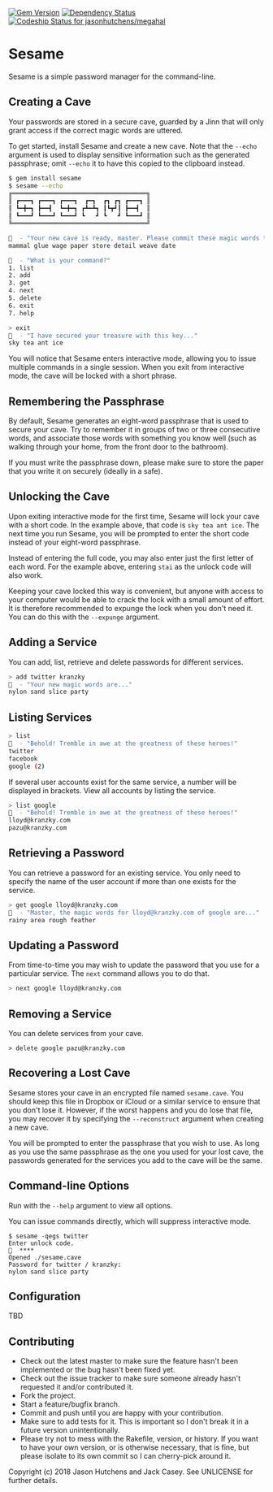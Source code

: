 [![Gem Version](https://badge.fury.io/rb/megahal.svg)](http://badge.fury.io/rb/megahal)
[![Dependency Status](https://gemnasium.com/kranzky/megahal.png)](https://gemnasium.com/kranzky/megahal)
[![Codeship Status for jasonhutchens/megahal](https://codeship.com/projects/8f43e890-e5b4-0132-1716-266c7b4e6c8b/status?branch=master)](https://codeship.com/projects/82076)

Sesame
======

Sesame is a simple password manager for the command-line.

Creating a Cave
---------------

Your passwords are stored in a secure cave, guarded by a Jinn that will only
grant access if the correct magic words are uttered.

To get started, install Sesame and create a new cave. Note that the `--echo`
argument is used to display sensitive information such as the generated
passphrase; omit `--echo` it to have this copied to the clipboard instead.

```bash
$ gem install sesame
$ sesame --echo
╔═════════════════════════════════════╗
║ ┏━━━┓ ┏━━━┓ ┏━━━┓  ┏━┓  ┏┓ ┏┓ ┏━━━┓ ║
║ ┗━╋━┓ ┣━━┫  ┗━╋━┓ ┏┻━┻┓ ┃┗┳┛┃ ┣━━┫  ║
║ ┗━━━┛ ┗━━━┛ ┗━━━┛ ┗   ┛ ┗   ┛ ┗━━━┛ ║
╚═════════════════════════════════════╝

🧞  - "Your new cave is ready, master. Please commit these magic words to memory..."
mammal glue wage paper store detail weave date

🧞  - "What is your command?"
1. list
2. add
3. get
4. next
5. delete
6. exit
7. help

> exit
🧞  - "I have secured your treasure with this key..."
sky tea ant ice
```

You will notice that Sesame enters interactive mode, allowing you to issue
multiple commands in a single session. When you exit from interactive mode, the
cave will be locked with a short phrase.

Remembering the Passphrase
--------------------------

By default, Sesame generates an eight-word passphrase that is used to secure
your cave. Try to remember it in groups of two or three consecutive words, and
associate those words with something you know well (such as walking through your
home, from the front door to the bathroom).

If you must write the passphrase down, please make sure to store the paper that
you write it on securely (ideally in a safe).

Unlocking the Cave
------------------

Upon exiting interactive mode for the first time, Sesame will lock your cave
with a short code. In the example above, that code is `sky tea ant ice`. The
next time you run Sesame, you will be prompted to enter the short code instead
of your eight-word passphrase.

Instead of entering the full code, you may also enter just the first letter of
each word. For the example above, entering `stai` as the unlock code will also
work.

Keeping your cave locked this way is convenient, but anyone with access to your
computer would be able to crack the lock with a small amount of effort. It is
therefore recommended to expunge the lock when you don't need it. You can do
this with the `--expunge` argument.

Adding a Service
----------------

You can add, list, retrieve and delete passwords for different services. 

```bash
> add twitter kranzky
🧞  - "Your new magic words are..."
nylon sand slice party
```

Listing Services
----------------

```bash
> list
🧞  - "Behold! Tremble in awe at the greatness of these heroes!"
twitter
facebook
google (2)
```

If several user accounts exist for the same service, a number will be displayed
in brackets. View all accounts by listing the service.

```bash
> list google
🧞  - "Behold! Tremble in awe at the greatness of these heroes!"
lloyd@kranzky.com
pazu@kranzky.com
```

Retrieving a Password
---------------------

You can retrieve a password for an existing service. You only need to specify
the name of the user account if more than one exists for the service.

```bash
> get google lloyd@kranzky.com
🧞  - "Master, the magic words for lloyd@kranzky.com of google are..."
rainy area rough feather
```

Updating a Password
-------------------

From time-to-time you may wish to update the password that you use for a
particular service. The `next` command allows you to do that.

```bash
> next google lloyd@kranzky.com
```

Removing a Service
------------------

You can delete services from your cave.

```
> delete google pazu@kranzky.com
```

Recovering a Lost Cave
----------------------

Sesame stores your cave in an encrypted file named `sesame.cave`. You should
keep this file in Dropbox or iCloud or a similar service to ensure that you
don't lose it. However, if the worst happens and you do lose that file, you may
recover it by specifying the `--reconstruct` argument when creating a new cave.

You will be prompted to enter the passphrase that you wish to use. As long as
you use the same passphrase as the one you used for your lost cave, the
passwords generated for the services you add to the cave will be the same.

Command-line Options
--------------------

Run with the `--help` argument to view all options.

You can issue commands directly, which will suppress interactive mode.

```
$ sesame -qegs twitter
Enter unlock code.
🔑  ****
Opened ./sesame.cave
Password for twitter / kranzky:
nylon sand slice party
```

Configuration
-------------

TBD

Contributing
------------

* Check out the latest master to make sure the feature hasn't been implemented or the bug hasn't been fixed yet.
* Check out the issue tracker to make sure someone already hasn't requested it and/or contributed it.
* Fork the project.
* Start a feature/bugfix branch.
* Commit and push until you are happy with your contribution.
* Make sure to add tests for it. This is important so I don't break it in a future version unintentionally.
* Please try not to mess with the Rakefile, version, or history. If you want to have your own version, or is otherwise necessary, that is fine, but please isolate to its own commit so I can cherry-pick around it.

Copyright (c) 2018 Jason Hutchens and Jack Casey. See UNLICENSE for further details.
